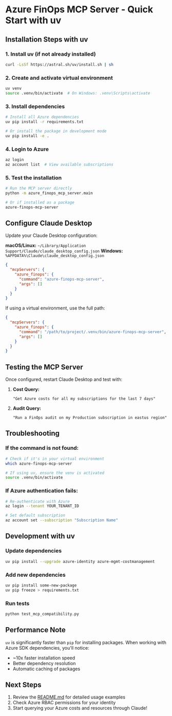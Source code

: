 # Azure FinOps MCP Server - Quick Start with uv

## Installation Steps with uv

### 1. Install uv (if not already installed)
```bash
curl -LsSf https://astral.sh/uv/install.sh | sh
```

### 2. Create and activate virtual environment
```bash
uv venv
source .venv/bin/activate  # On Windows: .venv\Scripts\activate
```

### 3. Install dependencies
```bash
# Install all Azure dependencies
uv pip install -r requirements.txt

# Or install the package in development mode
uv pip install -e .
```

### 4. Login to Azure
```bash
az login
az account list  # View available subscriptions
```

### 5. Test the installation
```bash
# Run the MCP server directly
python -m azure_finops_mcp_server.main

# Or if installed as a package
azure-finops-mcp-server
```

## Configure Claude Desktop

Update your Claude Desktop configuration:

**macOS/Linux:** `~/Library/Application Support/Claude/claude_desktop_config.json`
**Windows:** `%APPDATA%\Claude\claude_desktop_config.json`

```json
{
  "mcpServers": {
    "azure_finops": {
      "command": "azure-finops-mcp-server",
      "args": []
    }
  }
}
```

If using a virtual environment, use the full path:
```json
{
  "mcpServers": {
    "azure_finops": {
      "command": "/path/to/project/.venv/bin/azure-finops-mcp-server",
      "args": []
    }
  }
}
```

## Testing the MCP Server

Once configured, restart Claude Desktop and test with:

1. **Cost Query:**
   ```
   "Get Azure costs for all my subscriptions for the last 7 days"
   ```

2. **Audit Query:**
   ```
   "Run a FinOps audit on my Production subscription in eastus region"
   ```

## Troubleshooting

### If the command is not found:
```bash
# Check if it's in your virtual environment
which azure-finops-mcp-server

# If using uv, ensure the venv is activated
source .venv/bin/activate
```

### If Azure authentication fails:
```bash
# Re-authenticate with Azure
az login --tenant YOUR_TENANT_ID

# Set default subscription
az account set --subscription "Subscription Name"
```

## Development with uv

### Update dependencies
```bash
uv pip install --upgrade azure-identity azure-mgmt-costmanagement
```

### Add new dependencies
```bash
uv pip install some-new-package
uv pip freeze > requirements.txt
```

### Run tests
```bash
python test_mcp_compatibility.py
```

## Performance Note

`uv` is significantly faster than `pip` for installing packages. When working with Azure SDK dependencies, you'll notice:
- ~10x faster installation speed
- Better dependency resolution
- Automatic caching of packages

## Next Steps

1. Review the [README.md](README.md) for detailed usage examples
2. Check Azure RBAC permissions for your identity
3. Start querying your Azure costs and resources through Claude!